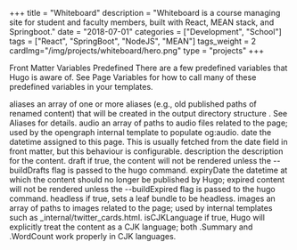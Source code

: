 +++
title = "Whiteboard"
description = "Whiteboard is a course managing site for student and faculty members, built with React, MEAN stack, and Springboot."
date = "2018-07-01"
categories = ["Development", "School"]
tags = ["React", "SpringBoot", "NodeJS", "MEAN"]
tags_weight = 2
cardImg="/img/projects/whiteboard/hero.png"
type = "projects"
+++

Front Matter Variables 
Predefined 
There are a few predefined variables that Hugo is aware of. See Page Variables for how to call many of these predefined variables in your templates.

aliases
an array of one or more aliases (e.g., old published paths of renamed content) that will be created in the output directory structure . See Aliases for details.
audio
an array of paths to audio files related to the page; used by the opengraph internal template to populate og:audio.
date
the datetime assigned to this page. This is usually fetched from the date field in front matter, but this behaviour is configurable.
description
the description for the content.
draft
if true, the content will not be rendered unless the --buildDrafts flag is passed to the hugo command.
expiryDate
the datetime at which the content should no longer be published by Hugo; expired content will not be rendered unless the --buildExpired flag is passed to the hugo command.
headless
if true, sets a leaf bundle to be headless.
images
an array of paths to images related to the page; used by internal templates such as _internal/twitter_cards.html.
isCJKLanguage
if true, Hugo will explicitly treat the content as a CJK language; both .Summary and .WordCount work properly in CJK languages.
